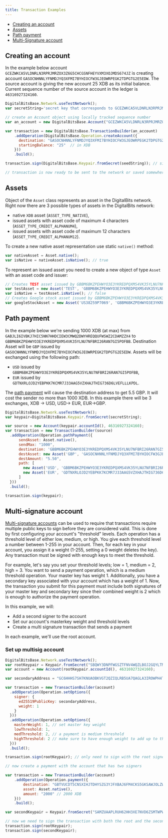 ```yaml
---
title: Transaction Examples
---
```


- [Creating an account](#creating-an-account)
- [Assets](#assets)
- [Path payment](#path-payment)
- [Multi-Signature account](#multi-signature-account)

## Creating an account

In the example below account `GCEZWKCA5VLDNRLN3RPRJMRZOX3Z6G5CHCGSNFHEYVXM3XOJMDS674JZ` is creating account `GASOCNHNNLYFNMDJYQ3XFMI7BYHIOCFW3GJEOWRPEGK2TDPGTG2E5EDW`.
The source account is giving the new account 25 XDB as its initial balance. Current sequence number of the source account in the ledger is `46316927324160`.


```javascript
DigitalBitsBase.Network.useTestNetwork();
var secretString='secret key that corresponds to GCEZWKCA5VLDNRLN3RPRJMRZOX3Z6G5CHCGSNFHEYVXM3XOJMDS674JZ';

// create an Account object using locally tracked sequence number
var an_account = new DigitalBitsBase.Account("GCEZWKCA5VLDNRLN3RPRJMRZOX3Z6G5CHCGSNFHEYVXM3XOJMDS674JZ", 46316927324160);

var transaction = new DigitalBitsBase.TransactionBuilder(an_account)
    .addOperation(DigitalBitsBase.Operation.createAccount({
      destination: "GASOCNHNNLYFNMDJYQ3XFMI7BYHIOCFW3GJEOWRPEGK2TDPGTG2E5EDW",
      startingBalance: "25"  // in XDB
    }))
    .build();

transaction.sign(DigitalBitsBase.Keypair.fromSecret(seedString)); // sign the transaction

// transaction is now ready to be sent to the network or saved somewhere

```

## Assets
Object of the `Asset` class represents an asset in the DigitalBits network. Right now there are 3 possible types of assets in the DigitalBits network:
* native `XDB` asset (`ASSET_TYPE_NATIVE`),
* issued assets with asset code of maximum 4 characters (`ASSET_TYPE_CREDIT_ALPHANUM4`),
* issued assets with asset code of maximum 12 characters (`ASSET_TYPE_CREDIT_ALPHANUM12`).

To create a new native asset representation use static `native()` method:
```js
var nativeAsset = Asset.native();
var isNative = nativeAsset.isNative(); // true
```

To represent an issued asset you need to create a new object of type `Asset` with an asset code and issuer:
```js
// Creates TEST asset issued by GBBM6BKZPEHWYO3E3YKREDPQXMS4VK35YLNU7NFBRI26RAN7GI5POFBB
var testAsset = new Asset('TEST', 'GBBM6BKZPEHWYO3E3YKREDPQXMS4VK35YLNU7NFBRI26RAN7GI5POFBB');
var isNative = testAsset.isNative(); // false
// Creates Google stock asset issued by GBBM6BKZPEHWYO3E3YKREDPQXMS4VK35YLNU7NFBRI26RAN7GI5POFBB
var googleStockAsset = new Asset('US38259P7069', 'GBBM6BKZPEHWYO3E3YKREDPQXMS4VK35YLNU7NFBRI26RAN7GI5POFBB');
```


## Path payment

In the example below we're sending 1000 XDB (at max) from `GABJLI6IVBKJ7HIC5NN7HHDCIEW3CMWQ2DWYHREQQUFWSWZ2CDAMZZX4` to
`GBBM6BKZPEHWYO3E3YKREDPQXMS4VK35YLNU7NFBRI26RAN7GI5POFBB`. Destination Asset will be `GBP` issued by
`GASOCNHNNLYFNMDJYQ3XFMI7BYHIOCFW3GJEOWRPEGK2TDPGTG2E5EDW`. Assets will be exchanged using the following path:

* `USD` issued by `GBBM6BKZPEHWYO3E3YKREDPQXMS4VK35YLNU7NFBRI26RAN7GI5POFBB`,
* `EUR` issued by `GDTNXRLOJD2YEBPKK7KCMR7J33AAG5VZXHAJTHIG736D6LVEFLLLKPDL`.

The [path payment](https://developer.digitalbits.io/guides/concepts/list-of-operations.html#path-payment) will cause the destination address to get 5.5 GBP. It will cost the sender no more than 1000 XDB. In this example there will be 3 exchanges, XDB -> USD, USD-> EUR, EUR->GBP.

```js
DigitalBitsBase.Network.useTestNetwork();
var keypair=DigitalBitsBase.Keypair.fromSecret(secretString);

var source = new Account(keypair.accountId(), 46316927324160);
var transaction = new TransactionBuilder(source)
  .addOperation(Operation.pathPayment({
      sendAsset: Asset.native(),
      sendMax: "1000",
      destination: 'GBBM6BKZPEHWYO3E3YKREDPQXMS4VK35YLNU7NFBRI26RAN7GI5POFBB',
      destAsset: new Asset('GBP', 'GASOCNHNNLYFNMDJYQ3XFMI7BYHIOCFW3GJEOWRPEGK2TDPGTG2E5EDW'),
      destAmount: "5.50",
      path: [
        new Asset('USD', 'GBBM6BKZPEHWYO3E3YKREDPQXMS4VK35YLNU7NFBRI26RAN7GI5POFBB'),
        new Asset('EUR', 'GDTNXRLOJD2YEBPKK7KCMR7J33AAG5VZXHAJTHIG736D6LVEFLLLKPDL')
      ]
  }))
  .build();

transaction.sign(keypair);
```

## Multi-signature account

[Multi-signature accounts](https://developer.digitalbits.io/guides/concepts/multi-sig.html) can be used to require that transactions require multiple public keys to sign before they are considered valid.
This is done by first configuring your account's "threshold" levels. Each operation has a threshold level of either low, medium,
or high. You give each threshold level a number between 1-255 in your account. Then, for each key in your account, you
assign it a weight (1-255, setting a 0 weight deletes the key). Any transaction must be signed with enough keys to meet the threshold.

For example, let's say you set your threshold levels; low = 1, medium = 2, high = 3. You want to send a payment operation,
which is a medium threshold operation. Your master key has weight 1. Additionally, you have a secondary key associated with your account which has a weight of 1.
Now, the transaction you submit for this payment must include both signatures of your master key and secondary key since their combined weight is 2 which is enough to authorize the payment operation.

In this example, we will:

* Add a second signer to the account
* Set our account's masterkey weight and threshold levels
* Create a multi signature transaction that sends a payment

In each example, we'll use the root account.

### Set up multisig account


```js
DigitalBitsBase.Network.useTestNetwork();
var rootKeypair = Keypair.fromSecret("SBQWY3DNPFWGSZTFNV4WQZLBOJ2GQYLTMJSWK3TTMVQXEY3INFXGO52X")
var account = new Account(rootKeypair.accountId(), 46316927324160);

var secondaryAddress = "GC6HHHS7SH7KNUAOBKVGT2QZIQLRB5UA7QAGLA3IROWPH4TN65UKNJPK";

var transaction = new TransactionBuilder(account)
  .addOperation(Operation.setOptions({
    signer: {
      ed25519PublicKey: secondaryAddress,
      weight: 1
    }
  }))
  .addOperation(Operation.setOptions({
    masterWeight: 1, // set master key weight
    lowThreshold: 1,
    medThreshold: 2, // a payment is medium threshold
    highThreshold: 2 // make sure to have enough weight to add up to the high threshold!
  }))
  .build();

transaction.sign(rootKeypair); // only need to sign with the root signer as the 2nd signer won't be added to the account till after this transaction completes

// now create a payment with the account that has two signers

var transaction = new TransactionBuilder(account)
    .addOperation(Operation.payment({
        destination: "GBTVUCDT5CNSXIHJTDHYSZG3YJFXBAJ6FM4CKS5GKSAWJOLZW6XX7NVC",
        asset: Asset.native(),
        amount: "2000" // 2000 XDB
    }))
    .build();

var secondKeypair = Keypair.fromSecret("SAMZUAAPLRUH62HH3XE7NVD6ZSMTWPWGM6DS4X47HLVRHEBKP4U2H5E7");

// now we need to sign the transaction with both the root and the secondaryAddress
transaction.sign(rootKeypair);
transaction.sign(secondKeypair);
```


